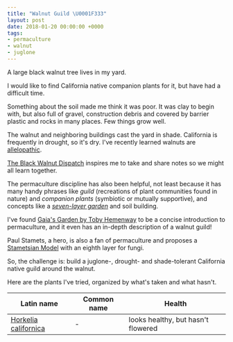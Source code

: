 ```yaml
---
title: "Walnut Guild \U0001F333"
layout: post
date: 2018-01-20 00:00:00 +0000
tags:
- permaculture
- walnut
- juglone
---
```

A large black walnut tree lives in my yard.

I would like to find California native companion plants for it, but have had a difficult time.

Something about the soil made me think it was poor. It was clay to begin with, but also full of gravel, construction debris and covered by barrier plastic and rocks in many places. Few things grow well.

The walnut and neighboring buildings cast the yard in shade. California is frequently in drought, so it's dry. I've recently learned walnuts are [allelopathic](https://en.wikipedia.org/wiki/Allelopathy).

[The Black Walnut Dispatch](https://blackwalnutdispatch.com/the-black-walnut-society/) inspires me to take and share notes so we might all learn together.

The permaculture discipline has also been helpful, not least because it has many handy phrases like _guild_ (recreations of plant communities found in nature) and _companion plants_ (symbiotic or mutually supportive), and concepts like a [_seven-layer garden_](https://www.chelseagreen.com/blogs/designing-a-forest-garden-the-seven-story-garden/) and soil building.

I've found [Gaia's Garden by Toby Hemenway](https://www.chelseagreen.com/gaias-garden-second-edition) to be a concise introduction to permaculture, and it even has an in-depth description of a walnut guild!

Paul Stamets, a hero, is also a fan of permaculture and proposes a [Stametsian Model](http://www.fungi.com/blog/items/permaculture-with-a-mycological-twist.html) with an eighth layer for fungi.

So, the challenge is: build a juglone-, drought- and shade-tolerant California native guild around the walnut.

Here are the plants I've tried, organized by what's taken and what hasn't.

| Latin name | Common name | Health |
| --- | --- | --- |
| [Horkelia californica](https://www.inaturalist.org/taxa/61737-Horkelia-californica) | - | looks healthy, but hasn't flowered |